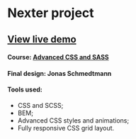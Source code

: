 # Nexter project
## [View live demo](https://hedragris.github.io/nexter/)



#### Course: [Advanced CSS and SASS](http://www.udemy.com/course/advanced-css-and-sass)

#### Final design: Jonas Schmedtmann

#### Tools used:
- CSS and SCSS;
- BEM;
- Advanced CSS styles and animations;
- Fully responsive CSS grid layout.
